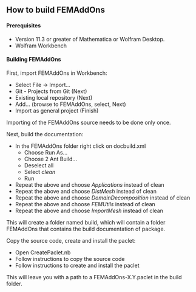 
## How to build FEMAddOns


#### Prerequisites
* Version 11.3 or greater of Mathematica or Wolfram Desktop.
* Wolfram Workbench

#### Building FEMAddOns 
First, import FEMAddOns in Workbench:
* Select File -> Import...
* Git - Projects from Git (Next)
* Existing local repository (Next)
* Add... (browse to FEMAddOns, select, Next)
* Import as general project (Finish)

Importing of the FEMAddOns source needs to be done only once.


Next, build the documentation:
* In the FEMAddOns folder right click on docbuild.xml
  * Choose Run As...
  * Choose 2 Ant Build...
  * Deselect all 
  * Select *clean*
  * Run
* Repeat the above and choose *Applications* instead of clean
* Repeat the above and choose *DistMesh* instead of clean
* Repeat the above and choose *DomainDecomposition* instead of clean
* Repeat the above and choose *FEMUtils* instead of clean
* Repeat the above and choose *ImportMesh* instead of clean

This will create a folder named build, which will contain a folder FEMAddOns that contains the build documentation of package.

Copy the source code, create and install the paclet:
* Open CreatePaclet.nb
* Follow instructions to copy the source code
* Follow instructions to create and install the paclet

This will leave you with a path to a FEMAddOns-X.Y.paclet in the build folder.
